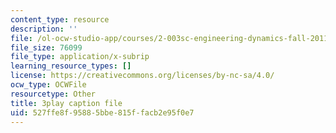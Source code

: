 ```yaml
---
content_type: resource
description: ''
file: /ol-ocw-studio-app/courses/2-003sc-engineering-dynamics-fall-2011/527ffe8f95885bbe815ffacb2e95f0e7_wzEqF_UQkks.vtt
file_size: 76099
file_type: application/x-subrip
learning_resource_types: []
license: https://creativecommons.org/licenses/by-nc-sa/4.0/
ocw_type: OCWFile
resourcetype: Other
title: 3play caption file
uid: 527ffe8f-9588-5bbe-815f-facb2e95f0e7
---
```

